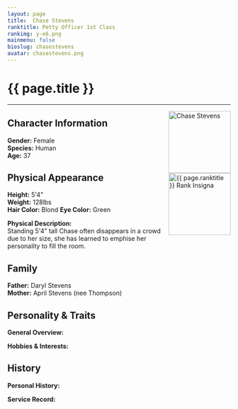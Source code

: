 ```yaml
---
layout: page
title:  Chase Stevens
ranktitle: Petty Officer 1st Class
rankimg: y-e6.png
mainmenu: false
bioslug: chasestevens
avatar: chasestevens.png
---
```

# {{ page.title }}

---

<div style="float:right">
<img src="//img.sigma-division.com/characters/chasestevens.png" alt="Chase Stevens" width="140" class="img-fluid" /><br />
<img src="//img.sigma-division.com/ranks/{{ page.rankimg }}" width="140" class="img-fluid" alt="{{ page.ranktitle }} Rank Insigna" />  
</div>

## Character Information
**Gender:** Female  
**Species:** Human  
**Age:** 37

## Physical Appearance
**Height:** 5'4"  
**Weight:** 128lbs  
**Hair Color:** Blond
**Eye Color:** Green

**Physical Description:**  
Standing 5'4" tall Chase often disappears in a crowd due to her size, she has learned to emphise her personality to fill the room.
## Family
**Father:** Daryl Stevens  
**Mother:** April Stevens (nee Thompson)  
## Personality & Traits
**General Overview:**  

**Hobbies & Interests:**  

## History
**Personal History:**  

**Service Record:**  
